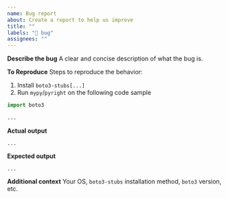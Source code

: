 ```yaml
---
name: Bug report
about: Create a report to help us improve
title: ""
labels: "🐞 bug"
assignees: ""
---
```


**Describe the bug**
A clear and concise description of what the bug is.

**To Reproduce**
Steps to reproduce the behavior:

1. Install `boto3-stubs[...]`
2. Run `mypy`/`pyright` on the following code sample

```python
import boto3

...
```

**Actual output**

```
...
```

**Expected output**

```
...
```

**Additional context**
Your OS, `boto3-stubs` installation method, `boto3` version, etc.

